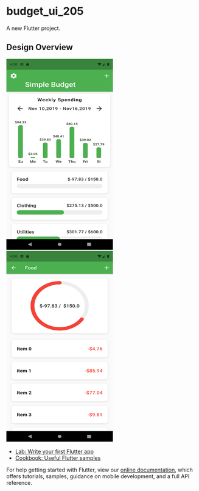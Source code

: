 # budget_ui_205

A new Flutter project.

## Design Overview
 <img src="https://raw.githubusercontent.com/Sifuln/Budget_expense_205/main/home_expense.png" alt="Design 1" style="max-width: 100%;" width="280px" height="500px"> <img src="https://raw.githubusercontent.com/Sifuln/Budget_expense_205/main/second_screen.png" alt="Design 1" style="max-width: 100%;" width="280px" height="500px">

- [Lab: Write your first Flutter app](https://flutter.dev/docs/get-started/codelab)
- [Cookbook: Useful Flutter samples](https://flutter.dev/docs/cookbook)

For help getting started with Flutter, view our
[online documentation](https://flutter.dev/docs), which offers tutorials,
samples, guidance on mobile development, and a full API reference.
